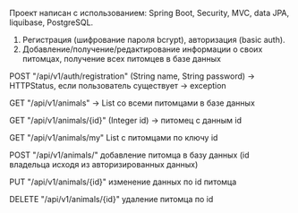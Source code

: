 Проект написан с использованием: Spring Boot, Security, MVC, data JPA, liquibase, PostgreSQL.

1. Регистрация (шифрование пароля bcrypt), авторизация (basic auth).
2. Добавление/получение/редактирование информации о своих питомцах, получение всех питомцев в базе данных


POST "/api/v1/auth/registration" (String name, String password) -> HTTPStatus, если пользователь существует -> exception

GET "/api/v1/animals" -> List со всеми питомцами в базе данных

GET "/api/v1/animals/{id}" (Integer id) -> питомец с данным id

GET "/api/v1/animals/my" List с питомцами по ключу id

POST "/api/v1/animals/" добавление питомца в базу данных (id владельца исходя из авторизированных данных)

PUT "/api/v1/animals/{id}" изменение данных по id питомца

DELETE "/api/v1/animals/{id}" удаление питомца по id

